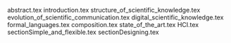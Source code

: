 abstract.tex
introduction.tex
structure_of_scientific_knowledge.tex
evolution_of_scientific_communication.tex
digital_scientific_knowledge.tex
formal_languages.tex
composition.tex
state_of_the_art.tex
HCI.tex
sectionSimple_and_flexible.tex
sectionDesigning.tex
